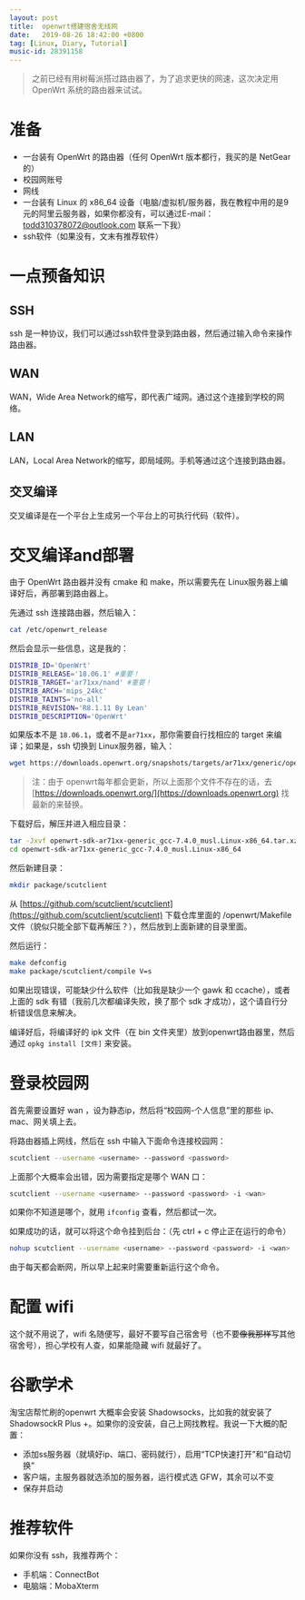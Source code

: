 ```yaml
---
layout: post
title:  openwrt搭建宿舍无线网
date:   2019-08-26 18:42:00 +0800
tag: [Linux, Diary, Tutorial]
music-id: 28391158
---
```


> 之前已经有用树莓派搭过路由器了，为了追求更快的网速，这次决定用 OpenWrt 系统的路由器来试试。

<!-- more -->


# 准备

* 一台装有 OpenWrt 的路由器（任何 OpenWrt 版本都行，我买的是 NetGear 的）
* 校园网账号
* 网线
* 一台装有 Linux 的 x86_64 设备（电脑/虚拟机/服务器，我在教程中用的是9元的阿里云服务器，如果你都没有，可以通过E-mail：todd310378072@outlook.com 联系一下我）
* ssh软件（如果没有，文末有推荐软件）



# 一点预备知识

## SSH

ssh 是一种协议，我们可以通过ssh软件登录到路由器，然后通过输入命令来操作路由器。

## WAN

WAN，Wide Area Network的缩写，即代表广域网。通过这个连接到学校的网络。

## LAN

LAN，Local Area Network的缩写，即局域网。手机等通过这个连接到路由器。

## 交叉编译

交叉编译是在一个平台上生成另一个平台上的可执行代码（软件）。





# 交叉编译and部署

由于 OpenWrt 路由器并没有 cmake 和 make，所以需要先在 Linux服务器上编译好后，再部署到路由器上。

先通过 ssh 连接路由器，然后输入：

```bash
cat /etc/openwrt_release
```

然后会显示一些信息，这是我的：

```bash
DISTRIB_ID='OpenWrt'
DISTRIB_RELEASE='18.06.1' #重要！
DISTRIB_TARGET='ar71xx/nand' #重要！
DISTRIB_ARCH='mips_24kc'
DISTRIB_TAINTS='no-all'
DISTRIB_REVISION='R8.1.11 By Lean'
DISTRIB_DESCRIPTION='OpenWrt'
```



如果版本不是 `18.06.1`，或者不是`ar71xx`，那你需要自行找相应的 target 来编译；如果是，ssh 切换到 Linux服务器，输入：

```bash
wget https://downloads.openwrt.org/snapshots/targets/ar71xx/generic/openwrt-sdk-ar71xx-generic_gcc-7.4.0_musl.Linux-x86_64.tar.xz
```

> 注：由于 openwrt每年都会更新，所以上面那个文件不存在的话，去 [https://downloads.openwrt.org/](https://downloads.openwrt.org) 找最新的来替换。

下载好后，解压并进入相应目录：

```bash
tar -Jxvf openwrt-sdk-ar71xx-generic_gcc-7.4.0_musl.Linux-x86_64.tar.xz
cd openwrt-sdk-ar71xx-generic_gcc-7.4.0_musl.Linux-x86_64
```

然后新建目录：

```bash
mkdir package/scutclient
```

从 [https://github.com/scutclient/scutclient](https://github.com/scutclient/scutclient) 下载仓库里面的 /openwrt/Makefile 文件（貌似只能全部下载再解压？），然后放到上面新建的目录里面。

然后运行：

```bash
make defconfig
make package/scutclient/compile V=s
```

如果出现错误，可能缺少什么软件（比如我是缺少一个 gawk 和 ccache），或者上面的 sdk 有错（我前几次都编译失败，换了那个 sdk 才成功），这个请自行分析错误信息来解决。

编译好后，将编译好的 ipk 文件（在 bin 文件夹里）放到openwrt路由器里，然后通过 `opkg install [文件]` 来安装。



# 登录校园网

首先需要设置好 wan ，设为静态ip，然后将“校园网-个人信息”里的那些 ip、mac、网关填上去。 

将路由器插上网线，然后在 ssh 中输入下面命令连接校园网：

```bash
scutclient --username <username> --password <password>
```

上面那个大概率会出错，因为需要指定是哪个 WAN 口：

```bash
scutclient --username <username> --password <password> -i <wan>
```

如果你不知道是哪个，就用 `ifconfig` 查看，然后都试一次。

如果成功的话，就可以将这个命令挂到后台：（先 ctrl + c 停止正在运行的命令）

```bash
nohup scutclient --username <username> --password <password> -i <wan>
```

由于每天都会断网，所以早上起来时需要重新运行这个命令。



# 配置 wifi

这个就不用说了，wifi 名随便写，最好不要写自己宿舍号（也不要~~像我那样~~写其他宿舍号），担心学校有人查，如果能隐藏 wifi 就最好了。



# 谷歌学术

淘宝店帮忙刷的openwrt 大概率会安装 Shadowsocks，比如我的就安装了 ShadowsockR Plus +。如果你的没安装，自己上网找教程。我说一下大概的配置：

* 添加ss服务器（就填好ip、端口、密码就行），启用“TCP快速打开”和“自动切换”
* 客户端，主服务器就选添加的服务器，运行模式选 GFW，其余可以不变
* 保存并启动



# 推荐软件

如果你没有 ssh，我推荐两个：

* 手机端：ConnectBot
* 电脑端：MobaXterm